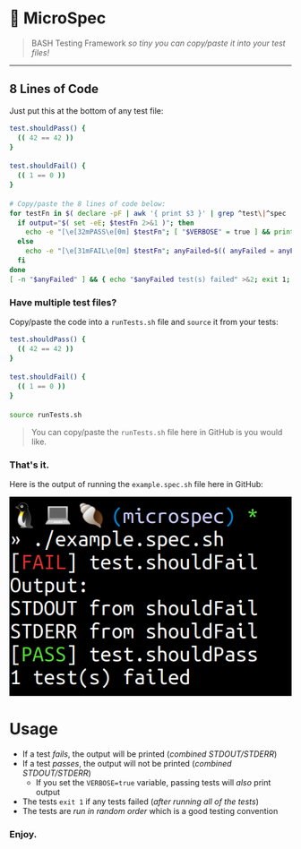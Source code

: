 # 🧫 MicroSpec

> BASH Testing Framework _so tiny you can copy/paste it into your test files!_

---

## 8 Lines of Code

Just put this at the bottom of any test file:

```sh
test.shouldPass() {
  (( 42 == 42 ))
}

test.shouldFail() {
  (( 1 == 0 ))
}

# Copy/paste the 8 lines of code below:
for testFn in $( declare -pF | awk '{ print $3 }' | grep ^test\|^spec | sort -R ); do
  if output="$( set -eE; $testFn 2>&1 )"; then
    echo -e "[\e[32mPASS\e[0m] $testFn"; [ "$VERBOSE" = true ] && printf '%s\n%s\n' Output: "$output"
  else
    echo -e "[\e[31mFAIL\e[0m] $testFn"; anyFailed=$(( anyFailed = anyFailed + 1 )); printf '%s\n%s\n' Output: "$output"
  fi
done
[ -n "$anyFailed" ] && { echo "$anyFailed test(s) failed" >&2; exit 1; }
```

### Have multiple test files?

Copy/paste the code into a `runTests.sh` file and `source` it from your tests:

```sh
test.shouldPass() {
  (( 42 == 42 ))
}

test.shouldFail() {
  (( 1 == 0 ))
}

source runTests.sh
```

> You can copy/paste the `runTests.sh` file here in GitHub is you would like.

### That's it.

Here is the output of running the `example.spec.sh` file here in GitHub:

![Screenshot of MicroSpec output](screenshot.png)

# Usage

- If a test _fails_, the output will be printed (_combined STDOUT/STDERR_)
- If a test _passes_, the output will not be printed (_combined STDOUT/STDERR_)
  - If you set the `VERBOSE=true` variable, passing tests will _also_ print output
- The tests `exit 1` if any tests failed (_after running all of the tests_)
- The tests are _run in random order_ which is a good testing convention

### Enjoy.